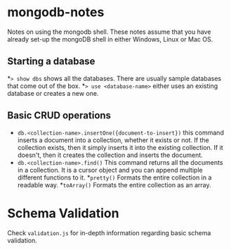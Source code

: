 # mongodb-notes
Notes on using the mongodb shell. These notes assume that you have already set-up the mongoDB shell in either Windows, Linux or Mac OS. 

## Starting a database
 *`> show dbs` shows all the databases. There are usually sample databases that come out of the box.
 *`> use <database-name>` either uses an existing database or creates a new one.

## Basic CRUD operations
 - `db.<collection-name>.insertOne({document-to-insert})` this command inserts a document into a collection, whether it exists or not. If the collection exists, then it simply inserts it into the existing collection. If it doesn't, then it creates the collection and inserts the document.
 - `db.<collection-name>.find()` This command returns all the documents in a collection. It is a cursor object and you can append multiple different functions to it. 
   *`pretty()` Formats the entire collection in a readable way.
   *`toArray()` Formats the entire collection as an array.

# Schema Validation
Check `validation.js` for in-depth information regarding basic schema validation.

